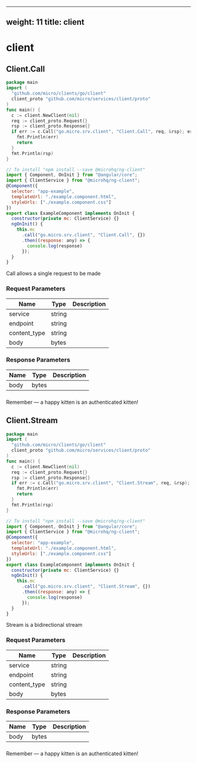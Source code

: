 
---
weight: 11
title: client
---
# client

## Client.Call
```go
package main
import (
  "github.com/micro/clients/go/client"
  client_proto "github.com/micro/services/client/proto"
)
func main() {
  c := client.NewClient(nil)
  req := client_proto.Request{}
  rsp := client_proto.Response{}
  if err := c.Call("go.micro.srv.client", "Client.Call", req, &rsp); err != nil {
    fmt.Println(err)
    return
  }
  fmt.Println(rsp)
}
```
```javascript
// To install "npm install --save @microhq/ng-client"
import { Component, OnInit } from "@angular/core";
import { ClientService } from "@microhq/ng-client";
@Component({
  selector: "app-example",
  templateUrl: "./example.component.html",
  styleUrls: ["./example.component.css"]
})
export class ExampleComponent implements OnInit {
  constructor(private mc: ClientService) {}
  ngOnInit() {
    this.mc
      .call("go.micro.srv.client", "Client.Call", {})
      .then((response: any) => {
        console.log(response)
      });
  }
}
```
 Call allows a single request to be made
### Request Parameters
Name |  Type | Description
--------- | --------- | ---------
service | string | 
endpoint | string | 
content_type | string | 
body | bytes | 

### Response Parameters
Name |  Type | Description
--------- | --------- | ---------
body | bytes | 


### 
<aside class="success">
Remember — a happy kitten is an authenticated kitten!
</aside>

## Client.Stream
```go
package main
import (
  "github.com/micro/clients/go/client"
  client_proto "github.com/micro/services/client/proto"
)
func main() {
  c := client.NewClient(nil)
  req := client_proto.Request{}
  rsp := client_proto.Response{}
  if err := c.Call("go.micro.srv.client", "Client.Stream", req, &rsp); err != nil {
    fmt.Println(err)
    return
  }
  fmt.Println(rsp)
}
```
```javascript
// To install "npm install --save @microhq/ng-client"
import { Component, OnInit } from "@angular/core";
import { ClientService } from "@microhq/ng-client";
@Component({
  selector: "app-example",
  templateUrl: "./example.component.html",
  styleUrls: ["./example.component.css"]
})
export class ExampleComponent implements OnInit {
  constructor(private mc: ClientService) {}
  ngOnInit() {
    this.mc
      .call("go.micro.srv.client", "Client.Stream", {})
      .then((response: any) => {
        console.log(response)
      });
  }
}
```
 Stream is a bidirectional stream
### Request Parameters
Name |  Type | Description
--------- | --------- | ---------
service | string | 
endpoint | string | 
content_type | string | 
body | bytes | 

### Response Parameters
Name |  Type | Description
--------- | --------- | ---------
body | bytes | 


### 
<aside class="success">
Remember — a happy kitten is an authenticated kitten!
</aside>

